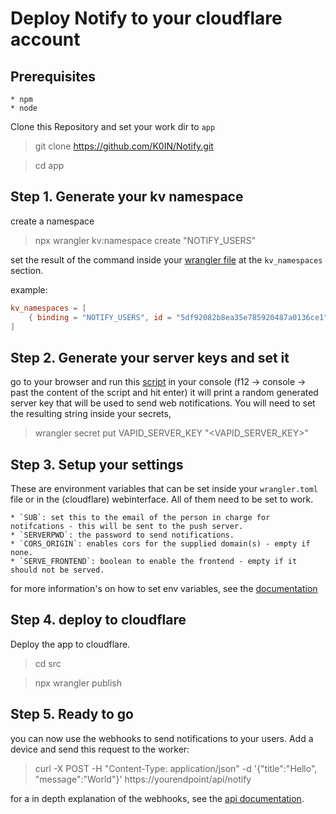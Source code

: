 # Deploy Notify to your cloudflare account

## Prerequisites

    * npm
    * node

Clone this Repository and set your work dir to `app`

> git clone <https://github.com/K0IN/Notify.git>

> cd app

## Step 1. Generate your kv namespace

create a namespace

> npx wrangler kv:namespace create "NOTIFY_USERS"

set the result of the command inside your [wrangler file](/app/wrangler.toml) at the `kv_namespaces` section.

example:

```toml
kv_namespaces = [
    { binding = "NOTIFY_USERS", id = "5df92082b8ea35e785920487a0136ce1" }
]
```

## Step 2. Generate your server keys and set it

go to your browser and run this [script](/helper/main.js) in your console (f12 -> console -> past the content of the script and hit enter)
it will print a random generated server key that will be used to send web notifications.
You will need to set the resulting string inside your secrets,

> wrangler secret put VAPID_SERVER_KEY "&lt;VAPID_SERVER_KEY&gt;"

## Step 3. Setup your settings

These are environment variables that can be set inside your `wrangler.toml` file or in the (cloudflare) webinterface.
All of them need to be set to work.

    * `SUB`: set this to the email of the person in charge for notifcations - this will be sent to the push server.
    * `SERVERPWD`: the password to send notifications.
    * `CORS_ORIGIN`: enables cors for the supplied domain(s) - empty if none.
    * `SERVE_FRONTEND`: boolean to enable the frontend - empty if it should not be served.

for more information's on how to set env variables, see the [documentation](https://developers.cloudflare.com/workers/platform/environment-variables)

## Step 4. deploy to cloudflare

Deploy the app to cloudflare.

> cd src

> npx wrangler publish

## Step 5. Ready to go

you can now use the webhooks to send notifications to your users.
Add a device and send this request to the worker:

> curl -X POST -H "Content-Type: application/json" -d '{"title":"Hello", "message":"World"}' https://yourendpoint/api/notify

for a in depth explanation of the webhooks, see the [api documentation](../api.md).
